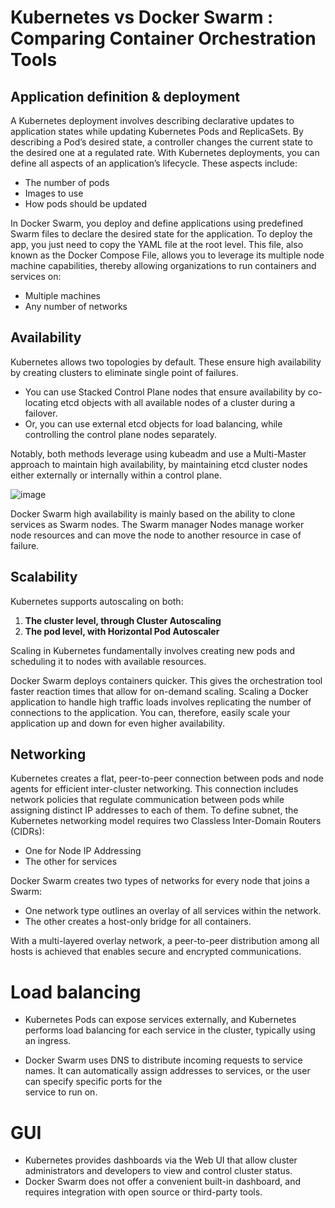 # Kubernetes vs Docker Swarm : Comparing Container Orchestration Tools

## Application definition & deployment

A Kubernetes deployment involves describing declarative updates to application states while updating Kubernetes Pods and ReplicaSets. By describing a Pod’s desired state, a controller changes the current state to the desired one at a regulated rate. With Kubernetes deployments, you can define all aspects of an application’s lifecycle. These aspects include:

- The number of pods
- Images to use
- How pods should be updated

In Docker Swarm, you deploy and define applications using predefined Swarm files to declare the desired state for the application. To deploy the app, you just need to copy the YAML file at the root level. This file, also known as the Docker Compose File, allows you to leverage its multiple node machine capabilities, thereby allowing organizations to run containers and services on:

- Multiple machines
- Any number of networks

## Availability

Kubernetes allows two topologies by default. These ensure high availability by creating clusters to eliminate single point of failures.

- You can use Stacked Control Plane nodes that ensure availability by co-locating etcd objects with all available nodes of a cluster during a failover.
- Or, you can use external etcd objects for load balancing, while controlling the control plane nodes separately.

Notably, both methods leverage using kubeadm and use a Multi-Master approach to maintain high availability, by maintaining etcd cluster nodes either externally or internally within a control plane.


![image](https://user-images.githubusercontent.com/33947539/153590669-e309482d-2690-42c4-9377-a99df4d68b9b.png)

Docker Swarm high availability is mainly based on the ability to clone services as Swarm nodes. The Swarm manager Nodes manage worker node resources and can move the node to another resource in case of failure.

## Scalability
Kubernetes supports autoscaling on both:

1. **The cluster level, through Cluster Autoscaling**
2. **The pod level, with Horizontal Pod Autoscaler**

Scaling in Kubernetes fundamentally involves creating new pods and scheduling it to nodes with available resources.

Docker Swarm deploys containers quicker. This gives the orchestration tool faster reaction times that allow for on-demand scaling. Scaling a Docker application to handle high traffic loads involves replicating the number of connections to the application. You can, therefore, easily scale your application up and down for even higher availability.

## Networking

Kubernetes creates a flat, peer-to-peer connection between pods and node agents for efficient inter-cluster networking. This connection includes network policies that regulate communication between pods while assigning distinct IP addresses to each of them. To define subnet, the Kubernetes networking model requires two Classless Inter-Domain Routers (CIDRs):

- One for Node IP Addressing
- The other for services

Docker Swarm creates two types of networks for every node that joins a Swarm:

- One network type outlines an overlay of all services within the network.
- The other creates a host-only bridge for all containers.

With a multi-layered overlay network, a peer-to-peer distribution among all hosts is achieved that enables secure and encrypted communications.

# Load balancing
- Kubernetes Pods can expose services externally, and Kubernetes performs load balancing for each service in the cluster, typically using an ingress.

- Docker Swarm uses DNS to distribute incoming requests to service names. It can automatically assign addresses to services, or the user can specify specific ports for the   
  service to run on.

# GUI

- Kubernetes provides dashboards via the Web UI that allow cluster administrators and developers to view and control cluster status.
- Docker Swarm does not offer a convenient built-in dashboard, and requires integration with open source or third-party tools.


